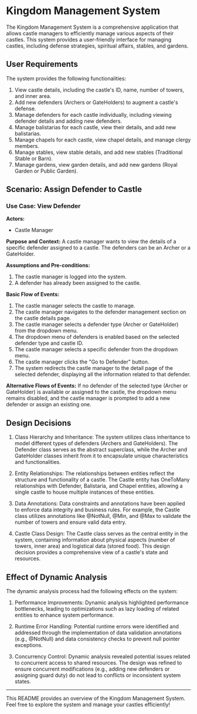 # Kingdom Management System

The Kingdom Management System is a comprehensive application that allows castle managers to efficiently manage various aspects of their castles. This system provides a user-friendly interface for managing castles, including defense strategies, spiritual affairs, stables, and gardens.

## User Requirements

The system provides the following functionalities:

1. View castle details, including the castle's ID, name, number of towers, and inner area.
2. Add new defenders (Archers or GateHolders) to augment a castle's defense.
3. Manage defenders for each castle individually, including viewing defender details and adding new defenders.
4. Manage balistarias for each castle, view their details, and add new balistarias.
5. Manage chapels for each castle, view chapel details, and manage clergy members.
6. Manage stables, view stable details, and add new stables (Traditional Stable or Barn).
7. Manage gardens, view garden details, and add new gardens (Royal Garden or Public Garden).

## Scenario: Assign Defender to Castle

### Use Case: View Defender

**Actors:**
- Castle Manager

**Purpose and Context:**
A castle manager wants to view the details of a specific defender assigned to a castle. The defenders can be an Archer or a GateHolder.

**Assumptions and Pre-conditions:**
1. The castle manager is logged into the system.
2. A defender has already been assigned to the castle.

**Basic Flow of Events:**
1. The castle manager selects the castle to manage.
2. The castle manager navigates to the defender management section on the castle details page.
3. The castle manager selects a defender type (Archer or GateHolder) from the dropdown menu.
4. The dropdown menu of defenders is enabled based on the selected defender type and castle ID.
5. The castle manager selects a specific defender from the dropdown menu.
6. The castle manager clicks the "Go to Defender" button.
7. The system redirects the castle manager to the detail page of the selected defender, displaying all the information related to that defender.

**Alternative Flows of Events:**
If no defender of the selected type (Archer or GateHolder) is available or assigned to the castle, the dropdown menu remains disabled, and the castle manager is prompted to add a new defender or assign an existing one.

## Design Decisions

1. Class Hierarchy and Inheritance: The system utilizes class inheritance to model different types of defenders (Archers and GateHolders). The Defender class serves as the abstract superclass, while the Archer and GateHolder classes inherit from it to encapsulate unique characteristics and functionalities.

2. Entity Relationships: The relationships between entities reflect the structure and functionality of a castle. The Castle entity has OneToMany relationships with Defender, Balistaria, and Chapel entities, allowing a single castle to house multiple instances of these entities.

3. Data Annotations: Data constraints and annotations have been applied to enforce data integrity and business rules. For example, the Castle class utilizes annotations like @NotNull, @Min, and @Max to validate the number of towers and ensure valid data entry.

4. Castle Class Design: The Castle class serves as the central entity in the system, containing information about physical aspects (number of towers, inner area) and logistical data (stored food). This design decision provides a comprehensive view of a castle's state and resources.

## Effect of Dynamic Analysis

The dynamic analysis process had the following effects on the system:

1. Performance Improvements: Dynamic analysis highlighted performance bottlenecks, leading to optimizations such as lazy loading of related entities to enhance system performance.

2. Runtime Error Handling: Potential runtime errors were identified and addressed through the implementation of data validation annotations (e.g., @NotNull) and data consistency checks to prevent null pointer exceptions.

3. Concurrency Control: Dynamic analysis revealed potential issues related to concurrent access to shared resources. The design was refined to ensure concurrent modifications (e.g., adding new defenders or assigning guard duty) do not lead to conflicts or inconsistent system states.

---

This README provides an overview of the Kingdom Management System.
Feel free to explore the system and manage your castles efficiently!
